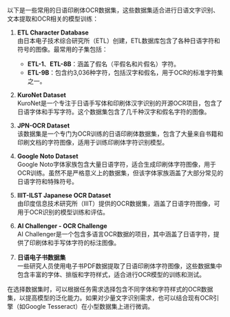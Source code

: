 
以下是一些常用的日语印刷体OCR数据集，这些数据集适合进行日语文字识别、文本提取和OCR相关的模型训练：

1. **ETL Character Database**  
    由日本电子技术综合研究所（ETL）创建，ETL数据库包含了各种日语字符和符号的图像。最常用的子集包括：
    
    - **ETL-1**、**ETL-8B**：涵盖了假名（平假名和片假名）字符。
    - **ETL-9B**：包含约3,036种字符，包括汉字和假名，用于OCR的标准字符集之一。
2. **KuroNet Dataset**  
    KuroNet是一个专注于日语手写体和印刷体汉字识别的开源OCR项目，包含了日语字体和手写字符。这个数据集包含了几千种汉字和假名字符的图像。
    
3. **JPN-OCR Dataset**  
    该数据集是一个专门为OCR训练的日语印刷体数据集，包含了大量来自书籍和印刷文档的字符图像，适用于训练印刷体字符识别模型。
    
4. **Google Noto Dataset**  
    Google Noto字体家族包含大量日语字符，适合生成印刷体字符图像，用于OCR训练。虽然不是严格意义上的数据集，但该字体家族涵盖了大部分常见的日语字符和特殊符号。
    
5. **IIIT-ILST Japanese OCR Dataset**  
    由印度信息技术研究所（IIIT）提供的OCR数据集，涵盖了日语字符图像，可用于OCR识别的模型训练和评估。
    
6. **AI Challenger - OCR Challenge**  
    AI Challenger是一个包含多语言OCR数据的项目，其中涵盖了日语字符，提供了印刷体和手写体字符的标注图像。
    
7. **日语电子书数据集**  
    一些研究人员使用电子书PDF数据提取了日语印刷体字符图像，这些数据集中包含丰富的字体、排版和字符样式，适合进行OCR模型的训练和测试。
    

在选择数据集时，可以根据任务需求选择包含不同字体和字符样式的OCR数据集，以提高模型的泛化能力。如果对少量文字识别需求，也可以结合现有OCR引擎（如Google Tesseract）在小型数据集上进行微调。